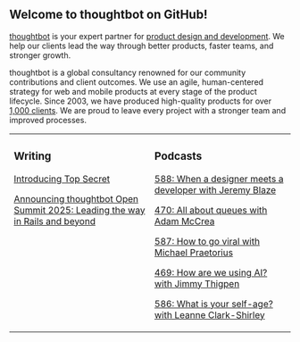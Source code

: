 ## Welcome to thoughtbot on GitHub!

[thoughtbot][1] is your expert partner for [product design and development][2].
We help our clients lead the way through better products, faster teams, and stronger growth.

thoughtbot is a global consultancy renowned for our community contributions and
client outcomes. We use an agile, human-centered strategy for web and mobile
products at every stage of the product lifecycle. Since 2003, we have produced
high-quality products for over [1,000 clients][3]. We are proud to leave every
project with a stronger team and improved processes.

<table><tr><td valign="top" width="50%">

### Writing

<!-- blog starts -->
[Introducing Top Secret](https://feed.thoughtbot.com/link/24077/17123998/top-secret)

[Announcing thoughtbot Open Summit 2025: Leading the way in Rails and beyond](https://feed.thoughtbot.com/link/24077/17123806/announcing-thoughtbot-open-summit-2025-leading-the-way-in-rails-and-beyond)

<!-- blog ends -->
</td><td valign="top" width="50%">

### Podcasts

<!-- podcasts starts -->
[588: When a designer meets a developer with Jeremy Blaze](https://podcast.thoughtbot.com/588)

[470: All about queues with Adam McCrea](https://bikeshed.thoughtbot.com/470)

[587: How to go viral with Michael Praetorius](https://podcast.thoughtbot.com/587)

[469: How are we using AI? with Jimmy Thigpen](https://bikeshed.thoughtbot.com/469)

[586: What is your self-age? with Leanne Clark-Shirley](https://podcast.thoughtbot.com/586)

<!-- podcasts ends -->
</td></tr></table>

[1]: https://thoughtbot.com
[2]: https://thoughtbot.com/services
[3]: https://thoughtbot.com/case-studies
